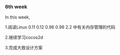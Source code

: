 ### 6th week

In this week,

1.阅读Linux 0.11  0.12  0.96  0.99  2.2  中有关内存管理的代码

2.继续学习cocos2d

3.完成大致设计方案